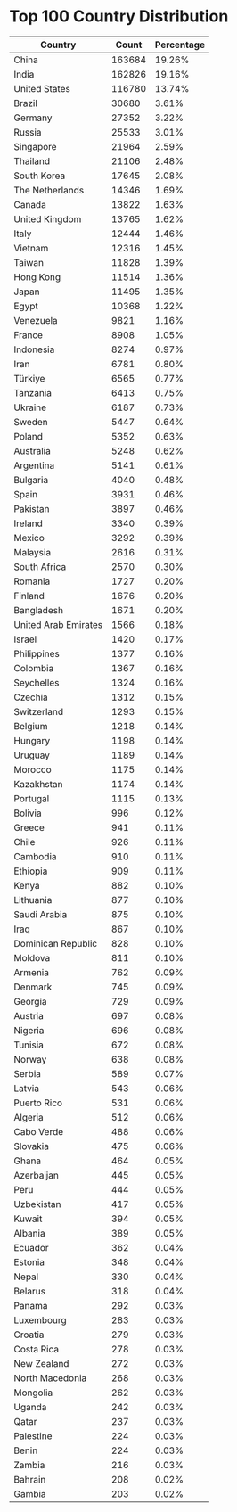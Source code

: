 # Top 100 Country Distribution
| Country | Count | Percentage |
|----|----|----|
| China | 163684 | 19.26% |
| India | 162826 | 19.16% |
| United States | 116780 | 13.74% |
| Brazil | 30680 | 3.61% |
| Germany | 27352 | 3.22% |
| Russia | 25533 | 3.01% |
| Singapore | 21964 | 2.59% |
| Thailand | 21106 | 2.48% |
| South Korea | 17645 | 2.08% |
| The Netherlands | 14346 | 1.69% |
| Canada | 13822 | 1.63% |
| United Kingdom | 13765 | 1.62% |
| Italy | 12444 | 1.46% |
| Vietnam | 12316 | 1.45% |
| Taiwan | 11828 | 1.39% |
| Hong Kong | 11514 | 1.36% |
| Japan | 11495 | 1.35% |
| Egypt | 10368 | 1.22% |
| Venezuela | 9821 | 1.16% |
| France | 8908 | 1.05% |
| Indonesia | 8274 | 0.97% |
| Iran | 6781 | 0.80% |
| Türkiye | 6565 | 0.77% |
| Tanzania | 6413 | 0.75% |
| Ukraine | 6187 | 0.73% |
| Sweden | 5447 | 0.64% |
| Poland | 5352 | 0.63% |
| Australia | 5248 | 0.62% |
| Argentina | 5141 | 0.61% |
| Bulgaria | 4040 | 0.48% |
| Spain | 3931 | 0.46% |
| Pakistan | 3897 | 0.46% |
| Ireland | 3340 | 0.39% |
| Mexico | 3292 | 0.39% |
| Malaysia | 2616 | 0.31% |
| South Africa | 2570 | 0.30% |
| Romania | 1727 | 0.20% |
| Finland | 1676 | 0.20% |
| Bangladesh | 1671 | 0.20% |
| United Arab Emirates | 1566 | 0.18% |
| Israel | 1420 | 0.17% |
| Philippines | 1377 | 0.16% |
| Colombia | 1367 | 0.16% |
| Seychelles | 1324 | 0.16% |
| Czechia | 1312 | 0.15% |
| Switzerland | 1293 | 0.15% |
| Belgium | 1218 | 0.14% |
| Hungary | 1198 | 0.14% |
| Uruguay | 1189 | 0.14% |
| Morocco | 1175 | 0.14% |
| Kazakhstan | 1174 | 0.14% |
| Portugal | 1115 | 0.13% |
| Bolivia | 996 | 0.12% |
| Greece | 941 | 0.11% |
| Chile | 926 | 0.11% |
| Cambodia | 910 | 0.11% |
| Ethiopia | 909 | 0.11% |
| Kenya | 882 | 0.10% |
| Lithuania | 877 | 0.10% |
| Saudi Arabia | 875 | 0.10% |
| Iraq | 867 | 0.10% |
| Dominican Republic | 828 | 0.10% |
| Moldova | 811 | 0.10% |
| Armenia | 762 | 0.09% |
| Denmark | 745 | 0.09% |
| Georgia | 729 | 0.09% |
| Austria | 697 | 0.08% |
| Nigeria | 696 | 0.08% |
| Tunisia | 672 | 0.08% |
| Norway | 638 | 0.08% |
| Serbia | 589 | 0.07% |
| Latvia | 543 | 0.06% |
| Puerto Rico | 531 | 0.06% |
| Algeria | 512 | 0.06% |
| Cabo Verde | 488 | 0.06% |
| Slovakia | 475 | 0.06% |
| Ghana | 464 | 0.05% |
| Azerbaijan | 445 | 0.05% |
| Peru | 444 | 0.05% |
| Uzbekistan | 417 | 0.05% |
| Kuwait | 394 | 0.05% |
| Albania | 389 | 0.05% |
| Ecuador | 362 | 0.04% |
| Estonia | 348 | 0.04% |
| Nepal | 330 | 0.04% |
| Belarus | 318 | 0.04% |
| Panama | 292 | 0.03% |
| Luxembourg | 283 | 0.03% |
| Croatia | 279 | 0.03% |
| Costa Rica | 278 | 0.03% |
| New Zealand | 272 | 0.03% |
| North Macedonia | 268 | 0.03% |
| Mongolia | 262 | 0.03% |
| Uganda | 242 | 0.03% |
| Qatar | 237 | 0.03% |
| Palestine | 224 | 0.03% |
| Benin | 224 | 0.03% |
| Zambia | 216 | 0.03% |
| Bahrain | 208 | 0.02% |
| Gambia | 203 | 0.02% |
